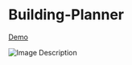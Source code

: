 # Building-Planner

[Demo](https://drive.google.com/file/d/1BLqGKkQqzjr9VuQP-snM7Gh27aMry2bC/view?usp=sharing)

![Image Description](https://res.cloudinary.com/ddoccbpq7/image/upload/v1710446049/maqsirf5rtb9oao2nsix.png)
